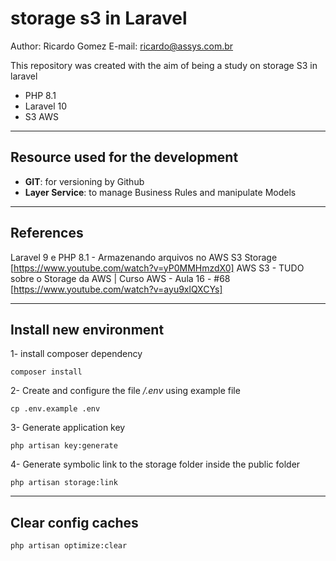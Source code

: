 # storage s3 in Laravel

Author: Ricardo Gomez
E-mail: ricardo@assys.com.br

This repository was created with the aim of being a study on storage S3 in laravel

- PHP 8.1
- Laravel 10
- S3 AWS

---

## Resource used for the development

- **GIT**: for versioning by Github
- **Layer Service**: to manage Business Rules and manipulate Models

---

## References

Laravel 9 e PHP 8.1 - Armazenando arquivos no AWS S3 Storage [https://www.youtube.com/watch?v=yP0MMHmzdX0]
AWS S3 - TUDO sobre o Storage da AWS | Curso AWS - Aula 16 - #68 [https://www.youtube.com/watch?v=ayu9xlQXCYs]

---

## Install new environment

1- install composer dependency

~~~shell
composer install
~~~

2- Create and configure the file _/.env_ using example file

~~~shell
cp .env.example .env
~~~

3- Generate application key

~~~shell
php artisan key:generate
~~~

4- Generate symbolic link to the storage folder inside the public folder

~~~shell
php artisan storage:link
~~~

---

## Clear config caches

~~~shell
php artisan optimize:clear
~~~
